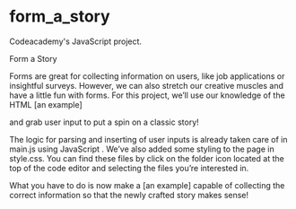 # form_a_story
Codeacademy's JavaScript project.

Form a Story

Forms are great for collecting information on users, like job applications or insightful surveys. However, we can also stretch our creative muscles and have a little fun with forms. For this project, we’ll use our knowledge of the HTML [an example]<form> and grab user input to put a spin on a classic story!

The logic for parsing and inserting of user inputs is already taken care of in main.js using JavaScript . We’ve also added some styling to the page in style.css. You can find these files by click on the folder icon located at the top of the code editor and selecting the files you’re interested in.

What you have to do is now make a [an example]<form> capable of collecting the correct information so that the newly crafted story makes sense!